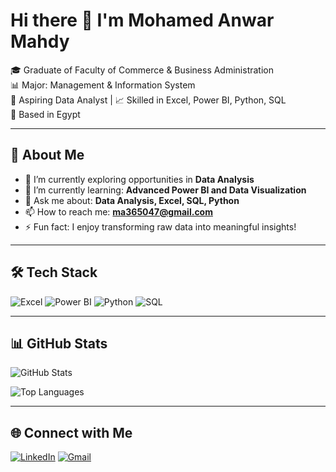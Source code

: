 # Hi there 👋 I'm Mohamed Anwar Mahdy

🎓 Graduate of Faculty of Commerce & Business Administration  
📊 Major: Management & Information System  
💼 Aspiring Data Analyst | 📈 Skilled in Excel, Power BI, Python, SQL  
📍 Based in Egypt

---

## 🚀 About Me

- 🔭 I’m currently exploring opportunities in **Data Analysis**
- 🌱 I’m currently learning: **Advanced Power BI and Data Visualization**
- 💬 Ask me about: **Data Analysis, Excel, SQL, Python**
- 📫 How to reach me: **ma365047@gmail.com**
- ⚡ Fun fact: I enjoy transforming raw data into meaningful insights!

---

## 🛠️ Tech Stack

![Excel](https://img.shields.io/badge/-Excel-217346?style=flat&logo=microsoft-excel&logoColor=white)
![Power BI](https://img.shields.io/badge/-Power%20BI-F2C811?style=flat&logo=power-bi&logoColor=black)
![Python](https://img.shields.io/badge/-Python-3776AB?style=flat&logo=python&logoColor=white)
![SQL](https://img.shields.io/badge/-SQL-4479A1?style=flat&logo=postgresql&logoColor=white)

---

## 📊 GitHub Stats

![GitHub Stats](https://github-readme-stats.vercel.app/api?username=mohamedanwar18&show_icons=true&theme=tokyonight)

![Top Languages](https://github-readme-stats.vercel.app/api/top-langs/?username=mohamedanwar18&layout=compact&theme=tokyonight)

---

## 🌐 Connect with Me

[![LinkedIn](https://img.shields.io/badge/-LinkedIn-0077B5?style=flat&logo=linkedin&logoColor=white)](https://www.linkedin.com/in/mohamed-anwar-89aa4721a)
[![Gmail](https://img.shields.io/badge/-Gmail-D14836?style=flat&logo=gmail&logoColor=white)](mailto:ma365047@gmail.com)
